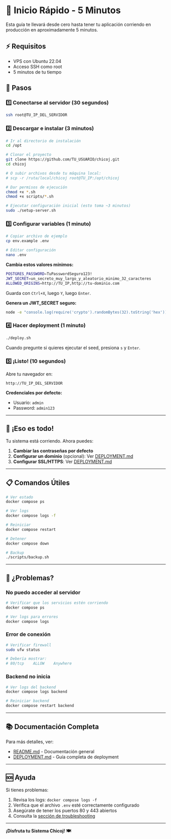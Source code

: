# 🚀 Inicio Rápido - 5 Minutos

Esta guía te llevará desde cero hasta tener tu aplicación corriendo en producción en aproximadamente 5 minutos.

## ⚡ Requisitos

- VPS con Ubuntu 22.04
- Acceso SSH como root
- 5 minutos de tu tiempo

## 📝 Pasos

### 1️⃣ Conectarse al servidor (30 segundos)

```bash
ssh root@TU_IP_DEL_SERVIDOR
```

### 2️⃣ Descargar e instalar (3 minutos)

```bash
# Ir al directorio de instalación
cd /opt

# Clonar el proyecto
git clone https://github.com/TU_USUARIO/chicoj.git
cd chicoj

# O subir archivos desde tu máquina local:
# scp -r /ruta/local/chicoj root@TU_IP:/opt/chicoj

# Dar permisos de ejecución
chmod +x *.sh
chmod +x scripts/*.sh

# Ejecutar configuración inicial (esto toma ~3 minutos)
sudo ./setup-server.sh
```

### 3️⃣ Configurar variables (1 minuto)

```bash
# Copiar archivo de ejemplo
cp env.example .env

# Editar configuración
nano .env
```

**Cambia estos valores mínimos:**

```bash
POSTGRES_PASSWORD=TuPasswordSeguro123!
JWT_SECRET=un_secreto_muy_largo_y_aleatorio_minimo_32_caracteres
ALLOWED_ORIGINS=http://TU_IP,http://tu-dominio.com
```

Guarda con `Ctrl+X`, luego `Y`, luego `Enter`.

**Genera un JWT_SECRET seguro:**
```bash
node -e "console.log(require('crypto').randomBytes(32).toString('hex'))"
```

### 4️⃣ Hacer deployment (1 minuto)

```bash
./deploy.sh
```

Cuando pregunte si quieres ejecutar el seed, presiona `s` y `Enter`.

### 5️⃣ ¡Listo! (10 segundos)

Abre tu navegador en:

```
http://TU_IP_DEL_SERVIDOR
```

**Credenciales por defecto:**
- Usuario: `admin`
- Password: `admin123`

---

## 🎉 ¡Eso es todo!

Tu sistema está corriendo. Ahora puedes:

1. **Cambiar las contraseñas por defecto**
2. **Configurar un dominio** (opcional): Ver [DEPLOYMENT.md](DEPLOYMENT.md#paso-5-configurar-dominio-opcional)
3. **Configurar SSL/HTTPS**: Ver [DEPLOYMENT.md](DEPLOYMENT.md#paso-6-configurar-ssl-con-lets-encrypt)

---

## 📋 Comandos Útiles

```bash
# Ver estado
docker compose ps

# Ver logs
docker compose logs -f

# Reiniciar
docker compose restart

# Detener
docker compose down

# Backup
./scripts/backup.sh
```

---

## 🐛 ¿Problemas?

### No puedo acceder al servidor

```bash
# Verificar que los servicios estén corriendo
docker compose ps

# Ver logs para errores
docker compose logs
```

### Error de conexión

```bash
# Verificar firewall
sudo ufw status

# Debería mostrar:
# 80/tcp    ALLOW    Anywhere
```

### Backend no inicia

```bash
# Ver logs del backend
docker compose logs backend

# Reiniciar backend
docker compose restart backend
```

---

## 📚 Documentación Completa

Para más detalles, ver:
- [README.md](README.md) - Documentación general
- [DEPLOYMENT.md](DEPLOYMENT.md) - Guía completa de deployment

---

## 🆘 Ayuda

Si tienes problemas:

1. Revisa los logs: `docker compose logs -f`
2. Verifica que el archivo `.env` esté correctamente configurado
3. Asegúrate de tener los puertos 80 y 443 abiertos
4. Consulta la [sección de troubleshooting](DEPLOYMENT.md#solución-de-problemas)

---

**¡Disfruta tu Sistema Chicoj! 🍽️**

